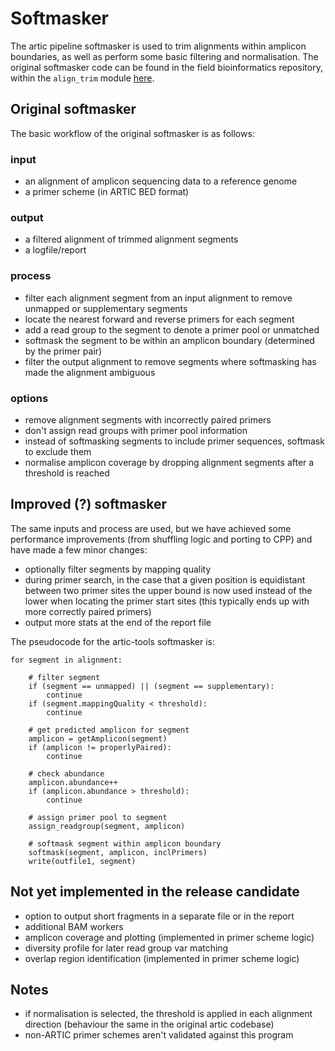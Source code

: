 # Softmasker

The artic pipeline softmasker is used to trim alignments within amplicon boundaries, as well as perform some basic filtering and normalisation. The original softmasker code can be found in the field bioinformatics repository, within the `align_trim` module [here](https://github.com/artic-network/fieldbioinformatics/blob/master/artic/align_trim.py).

## Original softmasker

The basic workflow of the original softmasker is as follows:

### input

* an alignment of amplicon sequencing data to a reference genome
* a primer scheme (in ARTIC BED format)

### output

* a filtered alignment of trimmed alignment segments
* a logfile/report

### process

* filter each alignment segment from an input alignment to remove unmapped or supplementary segments
* locate the nearest forward and reverse primers for each segment
* add a read group to the segment to denote a primer pool or unmatched
* softmask the segment to be within an amplicon boundary (determined by the primer pair)
* filter the output alignment to remove segments where softmasking has made the alignment ambiguous

### options

* remove alignment segments with incorrectly paired primers
* don't assign read groups with primer pool information
* instead of softmasking segments to include primer sequences, softmask to exclude them
* normalise amplicon coverage by dropping alignment segments after a threshold is reached

## Improved (?) softmasker

The same inputs and process are used, but we have achieved some performance improvements (from shuffling logic and porting to CPP) and have made a few minor changes:

* optionally filter segments by mapping quality
* during primer search, in the case that a given position is equidistant between two primer sites the upper bound is now used instead of the lower when locating the primer start sites (this typically ends up with more correctly paired primers)
* output more stats at the end of the report file

The pseudocode for the artic-tools softmasker is:

```
for segment in alignment:

    # filter segment
    if (segment == unmapped) || (segment == supplementary):
        continue
    if (segment.mappingQuality < threshold):
        continue

    # get predicted amplicon for segment 
    amplicon = getAmplicon(segment)
    if (amplicon != properlyPaired):
        continue

    # check abundance
    amplicon.abundance++
    if (amplicon.abundance > threshold):
        continue
    
    # assign primer pool to segment
    assign_readgroup(segment, amplicon)

    # softmask segment within amplicon boundary
    softmask(segment, amplicon, inclPrimers)
    write(outfile1, segment)
``` 

## Not yet implemented in the release candidate

* option to output short fragments in a separate file or in the report
* additional BAM workers
* amplicon coverage and plotting (implemented in primer scheme logic)
* diversity profile for later read group var matching
* overlap region identification (implemented in primer scheme logic)

## Notes

* if normalisation is selected, the threshold is applied in each alignment direction (behaviour the same in the original artic codebase)
* non-ARTIC primer schemes aren't validated against this program
